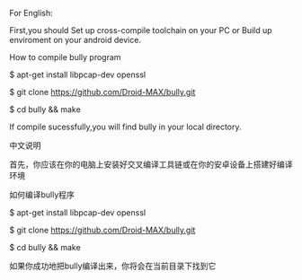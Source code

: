 For English:

First,you should Set up cross-compile toolchain on your PC or Build up enviroment on your android device.

How to compile bully program

$ apt-get install libpcap-dev openssl

$ git clone https://github.com/Droid-MAX/bully.git

$ cd bully && make

If compile sucessfully,you will find bully in your local directory.



中文说明

首先，你应该在你的电脑上安装好交叉编译工具链或在你的安卓设备上搭建好编译环境

如何编译bully程序

$ apt-get install libpcap-dev openssl

$ git clone https://github.com/Droid-MAX/bully.git

$ cd bully && make

如果你成功地把bully编译出来，你将会在当前目录下找到它
